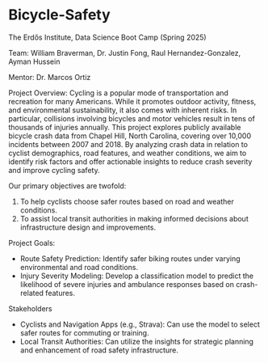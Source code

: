 # Bicycle-Safety

The Erdős Institute, Data Science Boot Camp (Spring 2025)

Team: William Braverman, Dr. Justin Fong, Raul Hernandez-Gonzalez, Ayman Hussein

Mentor: Dr. Marcos Ortiz


Project Overview:
Cycling is a popular mode of transportation and recreation for many Americans. While it promotes outdoor activity, fitness, and environmental sustainability, it also comes with inherent risks. In particular, collisions involving bicycles and motor vehicles result in tens of thousands of injuries annually.
This project explores publicly available bicycle crash data from Chapel Hill, North Carolina, covering over 10,000 incidents between 2007 and 2018. By analyzing crash data in relation to cyclist demographics, road features, and weather conditions, we aim to identify risk factors and offer actionable insights to reduce crash severity and improve cycling safety.

Our primary objectives are twofold:
1. To help cyclists choose safer routes based on road and weather conditions.
2. To assist local transit authorities in making informed decisions about infrastructure design and improvements.

Project Goals:
- Route Safety Prediction: Identify safer biking routes under varying environmental and road conditions.
- Injury Severity Modeling: Develop a classification model to predict the likelihood of severe injuries and ambulance responses based on crash-related features.

Stakeholders
- Cyclists and Navigation Apps (e.g., Strava): Can use the model to select safer routes for commuting or training.
- Local Transit Authorities: Can utilize the insights for strategic planning and enhancement of road safety infrastructure.

